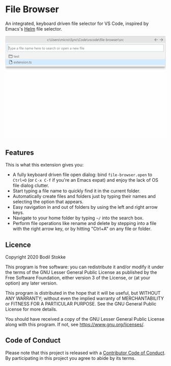 # File Browser

An integrated, keyboard driven file selector for VS Code, inspired by Emacs's
[Helm](https://emacs-helm.github.io/helm/) file selector.

![screenshot](images/file-browser.gif)

## Features

This is what this extension gives you:

-   A fully keyboard driven file open dialog: bind `file-browser.open` to `Ctrl+O` (or `C-x C-f` if
    you're an Emacs expat) and enjoy the lack of OS file dialog clutter.
-   Start typing a file name to quickly find it in the current folder.
-   Automatically create files and folders just by typing their names and selecting the option that
    appears.
-   Easy navigation in and out of folders by using the left and right arrow keys.
-   Navigate to your home folder by typing `~/` into the search box.
-   Perform file operations like rename and delete by stepping into a file with the right arrow key,
    or by hitting "Ctrl+A" on any file or folder.

## Licence

Copyright 2020 Bodil Stokke

This program is free software: you can redistribute it and/or modify it under the terms of the GNU
Lesser General Public License as published by the Free Software Foundation, either version 3 of the
License, or (at your option) any later version.

This program is distributed in the hope that it will be useful, but WITHOUT ANY WARRANTY; without
even the implied warranty of MERCHANTABILITY or FITNESS FOR A PARTICULAR PURPOSE. See the GNU
General Public License for more details.

You should have received a copy of the GNU Lesser General Public License along with this program. If
not, see https://www.gnu.org/licenses/.

## Code of Conduct

Please note that this project is released with a [Contributor Code of Conduct][coc]. By
participating in this project you agree to abide by its terms.

[coc]: https://github.com/bodil/vscode-file-browser/blob/master/CODE_OF_CONDUCT.md
